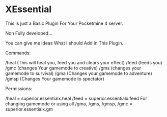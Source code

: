 # XEssential

This is just a Basic Plugin For Your Pocketmine 4 server.

Non Fully developed...

You can give me ideas What I should Add in This Plugin.

Commands:

/heal (This will heal you, feed you and clears your effect)
/feed (feeds you)
/gmc (changes Your gamemode to creative)
/gms (changes your gamemode to survival)
/gma (Changes your gamemode to adventure)
/gmsp (Changes Your gamemode to spectator)


Permissions:

/heal = superior.essentialx.heal
/feed = superior.essentialx.feed
For changing gamemode or using all /gma, /gms, /gmsp, /gmc = superior.essentialx.gm
